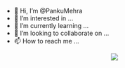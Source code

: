 - 👋 Hi, I’m @PankuMehra
- 👀 I’m interested in ...
- 🌱 I’m currently learning ...
- 💞️ I’m looking to collaborate on ...
- 📫 How to reach me ...



<div align="center"><img src="https://github-readme-stats.vercel.app/api?username=PankuMehra&show_icons=true&count_private=true&hide_border=true" align="center" /></div>

<!---
PankuMehra/PankuMehra is a ✨ special ✨ repository because its `README.md` (this file) appears on your GitHub profile.
You can click the Preview link to take a look at your changes.
--->
